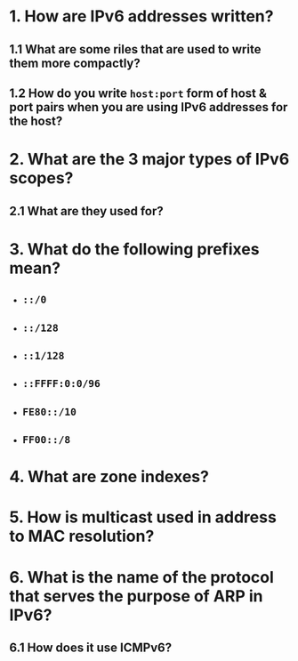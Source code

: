 # 1. How are IPv6 addresses written?
## 1.1 What are some riles that are used to write them more compactly?

## 1.2 How do you write `host:port` form of host & port pairs when you are using IPv6 addresses for the host?

# 2. What are the 3 major types of IPv6 scopes?

## 2.1 What are they used for?

# 3. What do the following prefixes mean? 
- ## `::/0`
- ## `::/128` 
- ## `::1/128`
- ## `::FFFF:0:0/96`
- ## `FE80::/10`
- ## `FF00::/8`

# 4. What are zone indexes?

# 5. How is multicast used in address to MAC resolution?

# 6. What is the name of the protocol that serves the purpose of ARP in IPv6?

## 6.1 How does it use ICMPv6?
